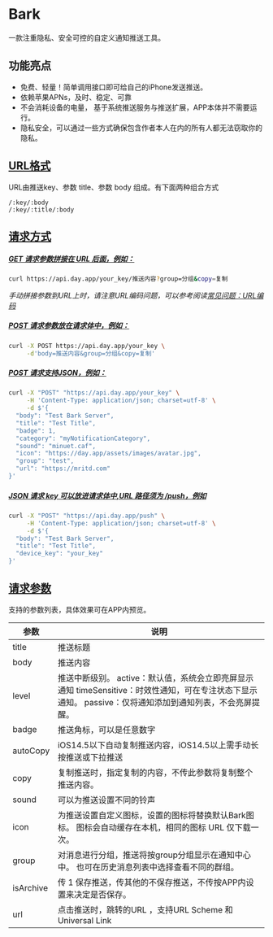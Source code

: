 # Bark

一款注重隐私、安全可控的自定义通知推送工具。

## 功能亮点

+ 免费、轻量！简单调用接口即可给自己的iPhone发送推送。
+ 依赖苹果APNs，及时、稳定、可靠
+ 不会消耗设备的电量， 基于系统推送服务与推送扩展，APP本体并不需要运行。
+ 隐私安全，可以通过一些方式确保包含作者本人在内的所有人都无法窃取你的隐私。

## [URL格式](https://bark.day.app/#/tutorial?id=url格式)

URL由推送key、参数 title、参数 body 组成。有下面两种组合方式

```
/:key/:body 
/:key/:title/:body 
```

## [请求方式](https://bark.day.app/#/tutorial?id=请求方式)

##### [GET 请求参数拼接在 URL 后面，例如：](https://bark.day.app/#/tutorial?id=get-请求参数拼接在-url-后面，例如：)

```sh
curl https://api.day.app/your_key/推送内容?group=分组&copy=复制
```

*手动拼接参数到URL上时，请注意URL编码问题，可以参考阅读[常见问题：URL编码](https://bark.day.app/#/faq?id=推送特殊字符导致推送失败，比如-推送内容包含链接，或推送异常-比如-变成空格)*

##### [POST 请求参数放在请求体中，例如：](https://bark.day.app/#/tutorial?id=post-请求参数放在请求体中，例如：)

```sh
curl -X POST https://api.day.app/your_key \
     -d'body=推送内容&group=分组&copy=复制'
```

##### [POST 请求支持JSON，例如：](https://bark.day.app/#/tutorial?id=post-请求支持json，例如：)

```sh
curl -X "POST" "https://api.day.app/your_key" \
     -H 'Content-Type: application/json; charset=utf-8' \
     -d $'{
  "body": "Test Bark Server",
  "title": "Test Title",
  "badge": 1,
  "category": "myNotificationCategory",
  "sound": "minuet.caf",
  "icon": "https://day.app/assets/images/avatar.jpg",
  "group": "test",
  "url": "https://mritd.com"
}'
```

##### [JSON 请求 key 可以放进请求体中,URL 路径须为 /push，例如](https://bark.day.app/#/tutorial?id=json-请求-key-可以放进请求体中url-路径须为-push，例如)

```sh
curl -X "POST" "https://api.day.app/push" \
     -H 'Content-Type: application/json; charset=utf-8' \
     -d $'{
  "body": "Test Bark Server",
  "title": "Test Title",
  "device_key": "your_key"
}'
```

## [请求参数](https://bark.day.app/#/tutorial?id=请求参数)

支持的参数列表，具体效果可在APP内预览。

| 参数        | 说明                                                                                          |
|-----------|---------------------------------------------------------------------------------------------|
| title     | 推送标题                                                                                        |
| body      | 推送内容                                                                                        |
| level     | 推送中断级别。 active：默认值，系统会立即亮屏显示通知 timeSensitive：时效性通知，可在专注状态下显示通知。 passive：仅将通知添加到通知列表，不会亮屏提醒。 |
| badge     | 推送角标，可以是任意数字                                                                                |
| autoCopy  | iOS14.5以下自动复制推送内容，iOS14.5以上需手动长按推送或下拉推送                                                     |
| copy      | 复制推送时，指定复制的内容，不传此参数将复制整个推送内容。                                                               |
| sound     | 可以为推送设置不同的铃声                                                                                |
| icon      | 为推送设置自定义图标，设置的图标将替换默认Bark图标。 图标会自动缓存在本机，相同的图标 URL 仅下载一次。                                    |
| group     | 对消息进行分组，推送将按group分组显示在通知中心中。 也可在历史消息列表中选择查看不同的群组。                                           |
| isArchive | 传 1 保存推送，传其他的不保存推送，不传按APP内设置来决定是否保存。                                                        |
| url       | 点击推送时，跳转的URL ，支持URL Scheme 和 Universal Link                                                 |

